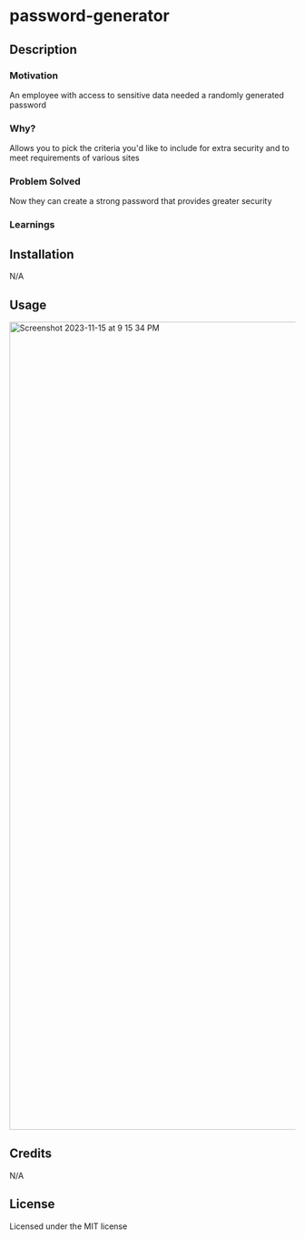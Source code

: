 # password-generator

## Description

### Motivation

An employee with access to sensitive data needed a randomly generated password

### Why?

Allows you to pick the criteria you'd like to include for extra security and to meet requirements of various sites

### Problem Solved

Now they can create a strong password that provides greater security

### Learnings



## Installation

N/A

## Usage
 
<img width="1420" alt="Screenshot 2023-11-15 at 9 15 34 PM" src="https://github.com/Kaystaken/password-generator/assets/148396597/37d31bf6-a44e-4841-9c1c-836f682c8907">

## Credits

N/A

## License

Licensed under the MIT license
